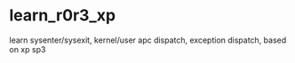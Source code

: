 # learn_r0r3_xp
learn sysenter/sysexit, kernel/user apc dispatch, exception dispatch, based on xp sp3
